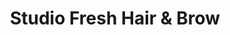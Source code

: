 ---
title: "Studio Fresh Hair & Brow"
url: /bellingham/studio-fresh-hair-and-brow/
shop: hairdresser
---